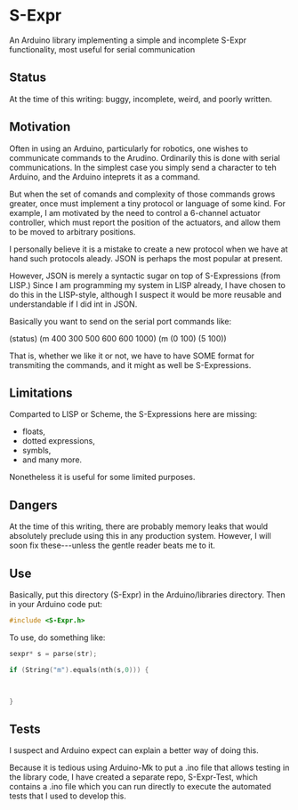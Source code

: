 # S-Expr
An Arduino library implementing a simple and incomplete S-Expr functionality, most useful for serial communication

## Status

At the time of this writing: buggy, incomplete, weird, and poorly written.

## Motivation

Often in using an Arduino, particularly for robotics, one wishes to communicate commands to the Arudino. Ordinarily this is done with serial communications. In the simplest case you simply send a character to teh Arduino, and the Arduino inteprets it as a command.

But when the set of comands and complexity of those commands grows greater, once must implement a tiny protocol or language of some kind. For example, I am motivated by the need to control a 6-channel actuator controller, which must report the position of the actuators, and allow them to be moved to arbitrary positions.

I personally believe it is a mistake to create a new protocol when we have at hand such protocols aleady. JSON is perhaps the most popular at present.

However, JSON is merely a syntactic sugar on top of S-Expressions (from LISP.) Since I am programming my system in LISP already, I have chosen to do this in the LISP-style, although I suspect it would be more reusable and understandable if I did int in JSON.

Basically you want to send on the serial port commands like:

(status)
(m 400 300 500 600 600 1000)
(m (0 100) (5 100))

That is, whether we like it or not, we have to have SOME format for transmiting the commands, and it might as well be S-Expressions.

## Limitations

Comparted to LISP or Scheme, the S-Expressions here are missing:

* floats,
* dotted expressions,
* symbls,
* and many more.

Nonetheless it is useful for some limited purposes.

## Dangers

At the time of this writing, there are probably memory leaks that would absolutely preclude using this in any production system.  However, I will soon fix these---unless the gentle reader beats me to it.

## Use

Basically, put this directory (S-Expr) in the Arduino/libraries directory. Then in your Arduino code put:

```C
#include <S-Expr.h>
```

To use, do something like:

```C
sexpr* s = parse(str);

if (String("m").equals(nth(s,0))) {



}

```

## Tests

I suspect and Arduino expect can explain a better way of doing this.

Because it is tedious using Arduino-Mk to put a .ino file that allows testing in the library code,
I have created a separate repo, S-Expr-Test, which contains a .ino file which you can run directly to execute the automated tests that I used to develop this.
